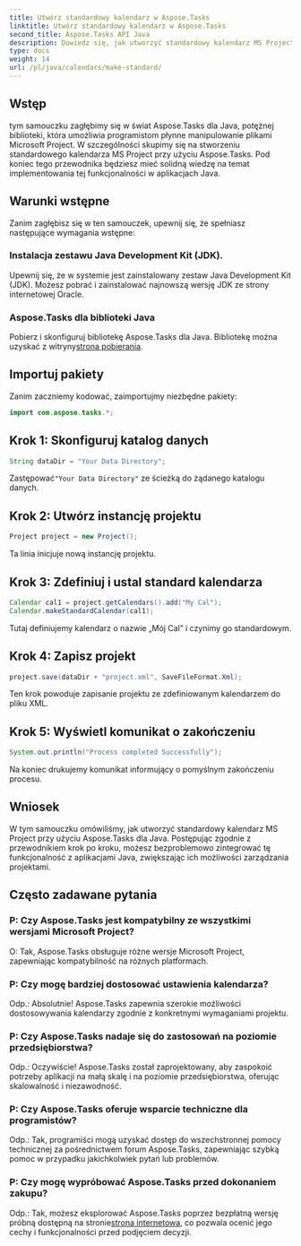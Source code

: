 ```yaml
---
title: Utwórz standardowy kalendarz w Aspose.Tasks
linktitle: Utwórz standardowy kalendarz w Aspose.Tasks
second_title: Aspose.Tasks API Java
description: Dowiedz się, jak utworzyć standardowy kalendarz MS Project w Javie przy użyciu Aspose.Tasks. Zwiększ swoje możliwości zarządzania projektami dzięki temu samouczkowi krok po kroku.
type: docs
weight: 14
url: /pl/java/calendars/make-standard/
---
```


## Wstęp
tym samouczku zagłębimy się w świat Aspose.Tasks dla Java, potężnej biblioteki, która umożliwia programistom płynne manipulowanie plikami Microsoft Project. W szczególności skupimy się na stworzeniu standardowego kalendarza MS Project przy użyciu Aspose.Tasks. Pod koniec tego przewodnika będziesz mieć solidną wiedzę na temat implementowania tej funkcjonalności w aplikacjach Java.
## Warunki wstępne
Zanim zagłębisz się w ten samouczek, upewnij się, że spełniasz następujące wymagania wstępne:
### Instalacja zestawu Java Development Kit (JDK).
Upewnij się, że w systemie jest zainstalowany zestaw Java Development Kit (JDK). Możesz pobrać i zainstalować najnowszą wersję JDK ze strony internetowej Oracle.
### Aspose.Tasks dla biblioteki Java
 Pobierz i skonfiguruj bibliotekę Aspose.Tasks dla Java. Bibliotekę można uzyskać z witryny[strona pobierania](https://releases.aspose.com/tasks/java/).

## Importuj pakiety
Zanim zaczniemy kodować, zaimportujmy niezbędne pakiety:
```java
import com.aspose.tasks.*;
```

## Krok 1: Skonfiguruj katalog danych
```java
String dataDir = "Your Data Directory";
```
 Zastępować`"Your Data Directory"` ze ścieżką do żądanego katalogu danych.
## Krok 2: Utwórz instancję projektu
```java
Project project = new Project();
```
Ta linia inicjuje nową instancję projektu.
## Krok 3: Zdefiniuj i ustal standard kalendarza
```java
Calendar cal1 = project.getCalendars().add("My Cal");
Calendar.makeStandardCalendar(cal1);
```
Tutaj definiujemy kalendarz o nazwie „Mój Cal” i czynimy go standardowym.
## Krok 4: Zapisz projekt
```java
project.save(dataDir + "project.xml", SaveFileFormat.Xml);
```
Ten krok powoduje zapisanie projektu ze zdefiniowanym kalendarzem do pliku XML.
## Krok 5: Wyświetl komunikat o zakończeniu
```java
System.out.println("Process completed Successfully");
```
Na koniec drukujemy komunikat informujący o pomyślnym zakończeniu procesu.

## Wniosek
W tym samouczku omówiliśmy, jak utworzyć standardowy kalendarz MS Project przy użyciu Aspose.Tasks dla Java. Postępując zgodnie z przewodnikiem krok po kroku, możesz bezproblemowo zintegrować tę funkcjonalność z aplikacjami Java, zwiększając ich możliwości zarządzania projektami.
## Często zadawane pytania
### P: Czy Aspose.Tasks jest kompatybilny ze wszystkimi wersjami Microsoft Project?
O: Tak, Aspose.Tasks obsługuje różne wersje Microsoft Project, zapewniając kompatybilność na różnych platformach.
### P: Czy mogę bardziej dostosować ustawienia kalendarza?
Odp.: Absolutnie! Aspose.Tasks zapewnia szerokie możliwości dostosowywania kalendarzy zgodnie z konkretnymi wymaganiami projektu.
### P: Czy Aspose.Tasks nadaje się do zastosowań na poziomie przedsiębiorstwa?
Odp.: Oczywiście! Aspose.Tasks został zaprojektowany, aby zaspokoić potrzeby aplikacji na małą skalę i na poziomie przedsiębiorstwa, oferując skalowalność i niezawodność.
### P: Czy Aspose.Tasks oferuje wsparcie techniczne dla programistów?
Odp.: Tak, programiści mogą uzyskać dostęp do wszechstronnej pomocy technicznej za pośrednictwem forum Aspose.Tasks, zapewniając szybką pomoc w przypadku jakichkolwiek pytań lub problemów.
### P: Czy mogę wypróbować Aspose.Tasks przed dokonaniem zakupu?
 Odp.: Tak, możesz eksplorować Aspose.Tasks poprzez bezpłatną wersję próbną dostępną na stronie[strona internetowa](https://purchase.aspose.com/buy), co pozwala ocenić jego cechy i funkcjonalności przed podjęciem decyzji.